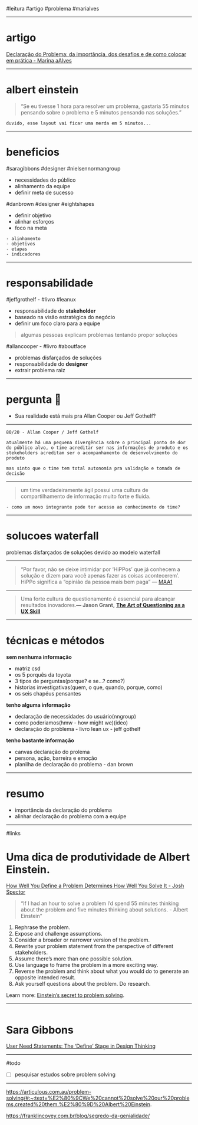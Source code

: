 #leitura #artigo #problema #marialves

---

# artigo

[Declaração do Problema: da importância, dos desafios e de como colocar em prática - Marina aAlves](https://marianaalves-ux.medium.com/declara%C3%A7%C3%A3o-do-problema-da-import%C3%A2ncia-dos-desafios-e-de-como-colocar-em-pr%C3%A1tica-4241303eed90)

---

# albert einstein

> “Se eu tivesse 1 hora para resolver um problema, gastaria 55 minutos pensando sobre o problema e 5 minutos pensando nas soluções.”

```
duvido, esse layout vai ficar uma merda em 5 minutos...
```

---

# beneficios

#saragibbons #designer #nielsennormangroup
- necessidades do público
- alinhamento da equipe
- definir meta de sucesso

#danbrown #designer #eightshapes
- definir objetivo
- alinhar esforços
- foco na meta

```
- alinhamento
- objetivos
- etapas
- indicadores
```

---

# responsabilidade

#jeffgrothelf - #livro #leanux
- responsabilidade do **stakeholder**
- baseado na visão estratégica do negócio
- definir um foco claro para a equipe

> algumas pessoas explicam problemas tentando propor soluções

#allancooper - #livro #aboutface
- problemas disfarçados de soluções
- responsabilidade do **designer**
- extrair problema raiz

---

# pergunta 🤔
- Sua realidade está mais pra Allan Cooper ou Jeff Gothelf?

---

```
80/20 - Allan Cooper / Jeff Gothelf

atualmente há uma pequena divergência sobre o principal ponto de dor do público alvo, o time acreditar ser nas informações de produto e os stekeholders acreditam ser o acompanhamento de desenvolvimento do produto

mas sinto que o time tem total autonomia pra validação e tomada de decisão
```

---

> um time verdadeiramente ágil possui uma cultura de compartilhamento de informação muito forte e fluida.

```
- como um novo integrante pode ter acesso ao conhecimento do time?
```

---

# solucoes waterfall 
problemas disfarçados de soluções devido ao modelo waterfall

---

> “Por favor, não se deixe intimidar por ‘HiPPos’ que já conhecem a solução e dizem para você apenas fazer as coisas acontecerem’. HiPPo significa a “opinião da pessoa mais bem paga” — [MAA1](https://maa1.medium.com/my-product-management-toolkit-4-problem-statements-27e7ebe8804d)

---

> Uma forte cultura de questionamento é essencial para alcançar resultados inovadores.**— Jason Grant,** [**The Art of Questioning as a UX Skill**](https://uxmovement.com/thinking/the-art-of-questioning-as-a-ux-skill/)

---

# técnicas e métodos

**sem nenhuma informação**
- matriz csd
- os 5 porquês da toyota
- 3 tipos de perguntas(porque? e se...? como?)
- historias investigativas(quem, o que, quando, porque, como)
- os seis chapéus pensantes

**tenho alguma informação**
- declaração de necessidades do usuário(nngroup) 
- como poderiamos(hmw - how might we)(ideo)
- declaração do problema - livro lean ux - jeff gothelf

**tenho bastante informação**
- canvas declaração do prolema
- persona, ação, barreira e emoção
- planilha de declaração do problema - dan brown


---

# resumo
- importância da declaração do problema
- alinhar declaração do problema com a equipe

---

#links

# Uma dica de produtividade de Albert Einstein.

[How Well You Define a Problem Determines How Well You Solve It - Josh Spector](https://medium.com/an-idea-for-you/how-well-you-define-a-problem-determines-how-well-you-solve-it-847090979898)

> “If I had an hour to solve a problem I’d spend 55 minutes thinking about the problem and five minutes thinking about solutions. - Albert Einstein"

1.  Rephrase the problem.
2.  Expose and challenge assumptions.
3.  Consider a broader or narrower version of the problem.
4.  Rewrite your problem statement from the perspective of different stakeholders.
5.  Assume there’s more than one possible solution.
6.  Use language to frame the problem in a more exciting way.
7.  Reverse the problem and think about what you would do to generate an opposite intended result.
8.  Ask yourself questions about the problem. Do research.

Learn more: [Einstein’s secret to problem solving](https://litemind.com/problem-definition/).



---

```
```
# Sara Gibbons
[User Need Statements: The ‘Define’ Stage in Design Thinking](https://www.nngroup.com/articles/user-need-statements/)

---

#todo

- [ ] pesquisar estudos sobre problem solving


---

https://articulous.com.au/problem-solving/#:~:text=%E2%80%9CWe%20cannot%20solve%20our%20problems,created%20them.%E2%80%9D%20Albert%20Einstein.

https://franklincovey.com.br/blog/segredo-da-genialidade/